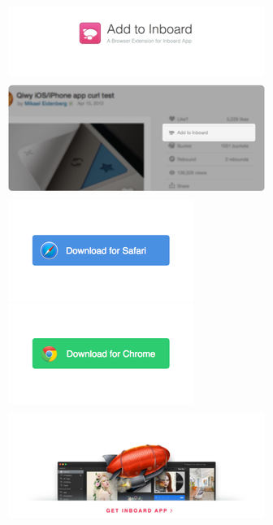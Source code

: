 ![header](readme/header.jpg)

![screenshot](readme/screenshot.jpg)

[![footer](readme/safari.png)](https://github.com/RayPS/Add-to-Inboard/blob/master/Add%20to%20Inboard.safariextz?raw=true)
[![footer](readme/chrome.png)](https://chrome.google.com/webstore/detail/add-to-inboard/bpkpncdpheefokdmkcbgngijngcnkchg)

[![footer](readme/footer.jpg)](http://inboardapp.com)